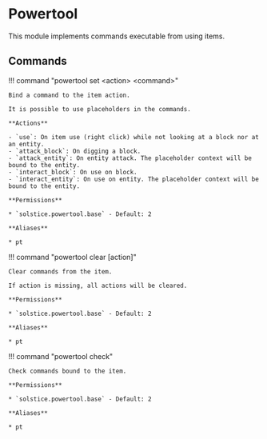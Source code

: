 # Powertool

This module implements commands executable from using items.

## Commands

!!! command "powertool set &lt;action&gt; &lt;command&gt;"

    Bind a command to the item action.

    It is possible to use placeholders in the commands.

    **Actions**

    - `use`: On item use (right click) while not looking at a block nor at an entity.
    - `attack_block`: On digging a block.
    - `attack_entity`: On entity attack. The placeholder context will be bound to the entity.
    - `interact_block`: On use on block.
    - `interact_entity`: On use on entity. The placeholder context will be bound to the entity.

    **Permissions**

    * `solstice.powertool.base` - Default: 2

    **Aliases**

    * pt

!!! command "powertool clear [action]"

    Clear commands from the item.

    If action is missing, all actions will be cleared.
    
    **Permissions**

    * `solstice.powertool.base` - Default: 2

    **Aliases**

    * pt

!!! command "powertool check"

    Check commands bound to the item.
    
    **Permissions**

    * `solstice.powertool.base` - Default: 2

    **Aliases**

    * pt